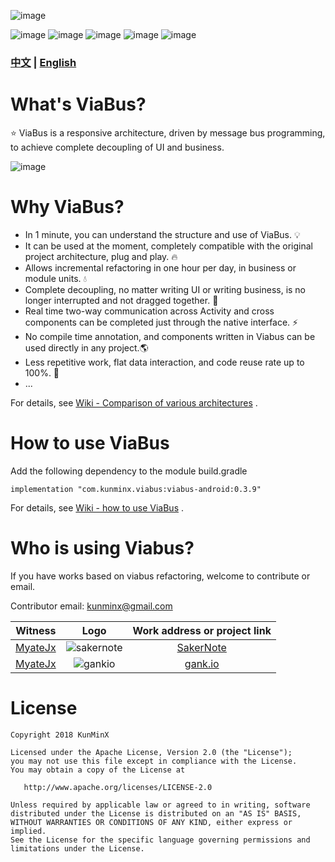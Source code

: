 ![image](https://github.com/KunMinX/android-viabus-architecture/blob/master/images/viabuslogo.png)

![image](https://img.shields.io/badge/jcenter-0.3.9-brightgreen.svg)
![image](https://img.shields.io/badge/api-%2B15-blue.svg)
![image](https://img.shields.io/badge/license-Apache2.0-blue.svg)
![image](https://img.shields.io/badge/author-KunMinX-orange.svg)
![image](https://img.shields.io/badge/qq群-905136432-orange.svg)

### [中文](https://github.com/KunMinX/android-viabus-architecture/blob/master/README_CN.md) | [English](https://github.com/KunMinX/android-viabus-architecture/blob/master/README_EN.md)

# What's ViaBus?
⭐ ViaBus is a responsive architecture, driven by message bus programming, to achieve complete decoupling of UI and business.

![image](https://github.com/KunMinX/android-viabus-architecture/blob/master/images/viabus_flow.png)

# Why ViaBus?
- In 1 minute, you can understand the structure and use of ViaBus. 💡
- It can be used at the moment, completely compatible with the original project architecture, plug and play. 🔥
- Allows incremental refactoring in one hour per day, in business or module units. 💧
- Complete decoupling, no matter writing UI or writing business, is no longer interrupted and not dragged together. 🌱
- Real time two-way communication across Activity and cross components can be completed just through the native interface. ⚡
- No compile time annotation, and components written in Viabus can be used directly in any project.🌎
- Less repetitive work, flat data interaction, and code reuse rate up to 100%. 💪
- ...

For details, see [Wiki - Comparison of various architectures](https://github.com/KunMinX/android-viabus-architecture/wiki/Comparison-of-various-architectures.) .

# How to use ViaBus
Add the following dependency to the module build.gradle
```
implementation "com.kunminx.viabus:viabus-android:0.3.9"
```
For details, see [Wiki - how to use ViaBus](https://github.com/KunMinX/android-viabus-architecture/wiki/How-to-use-ViaBus) .


# Who is using Viabus?

If you have works based on viabus refactoring, welcome to contribute or email.

Contributor email: kunminx@gmail.com

|Witness|Logo|Work address or project link|
|:--:|:--:|:--:|
|[MyateJx](https://github.com/MyateJx)|![sakernote](https://github.com/KunMinX/android-viabus-architecture/blob/master/images/icon_sakernote.png)|[SakerNote](https://www.coolapk.com/apk/com.myatejx.sakernote)|
|[MyateJx](https://github.com/MyateJx)|![gankio](https://github.com/KunMinX/android-viabus-architecture/blob/master/images/icon_gank.png)|[gank.io](https://github.com/MyateJx/GankIo-viabus-architecture)|


# License

```
Copyright 2018 KunMinX

Licensed under the Apache License, Version 2.0 (the "License");
you may not use this file except in compliance with the License.
You may obtain a copy of the License at

   http://www.apache.org/licenses/LICENSE-2.0

Unless required by applicable law or agreed to in writing, software
distributed under the License is distributed on an "AS IS" BASIS,
WITHOUT WARRANTIES OR CONDITIONS OF ANY KIND, either express or implied.
See the License for the specific language governing permissions and
limitations under the License.
```